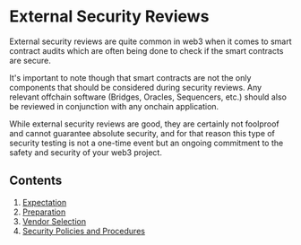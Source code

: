 # External Security Reviews

External security reviews are quite common in web3 when it comes to smart contract audits which are often being done to check if the smart contracts are secure.

It's important to note though that smart contracts are not the only components that should be considered during security reviews. Any relevant offchain software (Bridges, Oracles, Sequencers, etc.) should also be reviewed in conjunction with any onchain application.

While external security reviews are good, they are certainly not foolproof and cannot guarantee absolute security, and for that reason this type of security testing is not a one-time event but an ongoing commitment to the safety and security of your web3 project.

## Contents

1. [Expectation](./expectation.md)
2. [Preparation](./preparation.md)
3. [Vendor Selection](./vendor-selection.md)
4. [Security Policies and Procedures](./security-policies-and-procedures.md)

